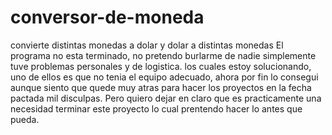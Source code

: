 # conversor-de-moneda
convierte distintas monedas a dolar  y  dolar a distintas monedas
El programa no esta terminado, no pretendo burlarme de nadie simplemente tuve problemas personales y de logistica. los cuales estoy solucionando, uno de ellos es que no tenia el equipo adecuado, ahora por fin lo consegui aunque siento que quede muy atras para hacer los proyectos en la fecha pactada mil disculpas.
Pero quiero dejar en claro que es practicamente una necesidad terminar este proyecto lo cual prentendo hacer lo antes que pueda.